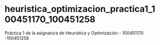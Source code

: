 # heuristica_optimizacion_practica1_100451170_100451258
Práctica 1 de la asignatura de Heurística y Optimización - 100451170 -100451258

